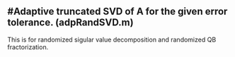 #Adaptive truncated SVD of A for the given error tolerance. (adpRandSVD.m)  
--
This is for randomized sigular value decomposition and randomized QB fractorization. 